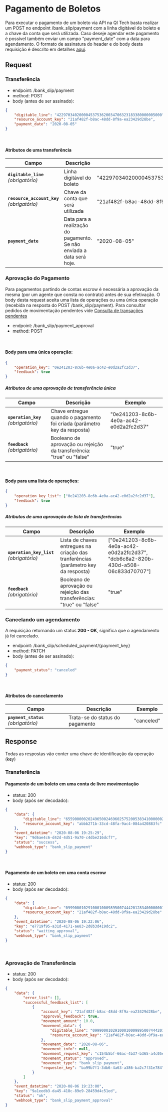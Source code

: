 # Pagamento de Boletos

Para executar o pagamento de um boleto via API na QI Tech basta realizar um
POST no endpoint /bank_slip/payment com a linha digitável do boleto e a chave da conta que será utilizada.
Caso deseje agendar este pagamento é possível também enviar um campo "payment_date" com a data
 para agendamento. O formato de assinatura do header e do body desta
requisição é descrito em detalhes [aqui](?file=224).

## Request

### Transferência

- endpoint: /bank_slip/payment
- method: POST
- body (antes de ser assinado):

```json
{
    "digitable_line": "42297034020000453753620034706323183380000005000",
    "resource_account_key": "21af482f-b8ac-48dd-8f9a-ea23429d28be",
    "payment_date": "2020-08-05"
}
```
<br>

#### Atributos de uma transferência

| Campo | Descrição | Exemplo |
|---|---|---|
| **`digitable_line`** *(obrigatório)* | Linha digitável do boleto | "42297034020000453753620034706323183380000005000" |
| **`resource_account_key`** *(obrigatório)* | Chave da conta que será utilizada | "21af482f-b8ac-48dd-8f9a-ea23429d28be" |
| **`payment_date`** | Data para a realização do pagamento. Se não enviada a data será hoje. | "2020-08-05" |

### Aprovação do Pagamento

Para pagamentos partindo de contas escrow é necessária a aprovação
da mesma (por um agente que consta no contrato) antes de sua efetivação.
O body desta request aceita uma lista de operações ou uma única operação 
(recebida na resposta do POST /bank_slip/payment).
Para consultar pedidos de movimentação pendentes vide [Consulta de transações pendentes](?file=664)

- endpoint: /bank_slip/payment_approval
- method: POST
<br>

#### Body para uma única operação:

```json
{
	"operation_key": "0e241203-8c6b-4e0a-ac42-e0d2a2fc2d37",
	"feedback": true
}
```

##### Atributos de uma aprovação de transferência única

| Campo | Descrição | Exemplo |
|---|---|---|
| **`operation_key`** *(obrigatório)* | Chave entregue quando o pagamento foi criada (parâmetro key da resposta) | "0e241203-8c6b-4e0a-ac42-e0d2a2fc2d37" |
| **`feedback`** *(obrigatório)* | Booleano de aprovação ou rejeição da transferência: "true" ou "false" | "true" |

<br>

#### Body para uma lista de operações:

```json
{
	"operation_key_list": ["0e241203-8c6b-4e0a-ac42-e0d2a2fc2d37"],
	"feedback": true
}
```

##### Atributos de uma aprovação de lista de transferências

| Campo | Descrição | Exemplo |
|---|---|---|
| **`operation_key_list`** *(obrigatório)* | Lista de chaves entregues na criação das tranferências (parâmetro key da resposta) | ["0e241203-8c6b-4e0a-ac42-e0d2a2fc2d37", "dcb6c8a2-820b-430d-a508-06c833d70707"] |
| **`feedback`** *(obrigatório)* | Booleano de aprovação ou rejeição das transferências: "true" ou "false" | "true" |

### Cancelando um agendamento
A requisição retornando um status **200 - OK**, significa que o agendamento já foi cancelado.

- endpoint: /bank_slip/scheduled_payment/{payment_key}
- method: PATCH
- body (antes de ser assinado):

```json
{
    "payment_status": "canceled"
}
```
<br>

#### Atributos do cancelamento

| Campo | Descrição                       | Exemplo                                |
|---|---------------------------------|----------------------------------------|
| **`payment_status`** *(obrigatório)* | Trata-se do status do pagamento | "canceled"                             |

## Response

Todas as respostas vão conter uma chave de identificação da operação (key)

### Transferência

#### Pagamento de um boleto em uma conta de livre movimentação

- status: 200
- body (após ser decodado): 
  
```json
{
    "data": {
        "digitable_line": "65590000020249650024696025752005383410000002111",
        "resource_account_key": "abbb271b-33cd-48fa-9ac4-084a420883fc"
    },
    "event_datetime": "2020-08-06 19:25:29",
    "key": "9d6ae4c6-d42d-4d51-9a70-c4dbe216dcf7",
    "status": "success",
    "webhook_type": "bank_slip_payment"
}
```
<br>

#### Pagamento de um boleto em uma conta escrow

- status: 200
- body (após ser decodado): 
  
```json
{
    "data": {
        "digitable_line": "09990001029100010009895007444201283400000001000",
        "resource_account_key": "21af482f-b8ac-48dd-8f9a-ea23429d28be"
    },
    "event_datetime": "2020-08-06 19:22:06",
    "key": "e7719f95-a31d-4171-ae83-2d8b3d419dc2",
    "status": "waiting_approval",
    "webhook_type": "bank_slip_payment"
}
```
<br>

### Aprovação de Transferência

- status: 200
- body (após ser decodado): 
  
```json
{
    "data": {
        "error_list": [],
        "successful_feedback_list": [
            {
                "account_key": "21af482f-b8ac-48dd-8f9a-ea23429d28be",
                "approval_feedback": true,
                "movement_amount": 10.0,
                "movement_data": {
                    "digitable_line": "09990001029100010009895007444201283400000001000",
                    "resource_account_key": "21af482f-b8ac-48dd-8f9a-ea23429d28be"
                },
                "movement_date": "2020-08-06",
                "movement_info": null,
                "movement_request_key": "c154b5bf-66ac-4b37-b365-a4c05e68785b",
                "movement_status": "approved",
                "movement_type": "bank_slip_payment",
                "requester_key": "ba99b7f1-3db6-4a63-a386-ba2c7f31e784"
            }
        ]
    },
    "event_datetime": "2020-08-06 19:23:00",
    "key": "9a1eedb3-da45-418c-89e9-28459d4c51ed",
    "status": "ok",
    "webhook_type": "bank_slip_payment_approval"
}
```
<br>
